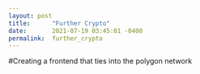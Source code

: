 ```yaml
---
layout: post
title:      "Further Crypto"
date:       2021-07-19 03:45:01 -0400
permalink:  further_crypto
---
```


#Creating a frontend that ties into the polygon network
